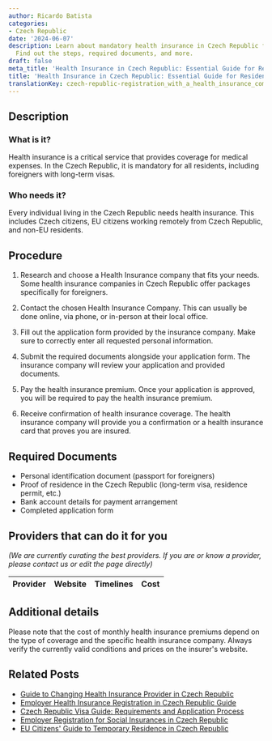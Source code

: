 ```yaml
---
author: Ricardo Batista
categories:
- Czech Republic
date: '2024-06-07'
description: Learn about mandatory health insurance in Czech Republic for all residents.
  Find out the steps, required documents, and more.
draft: false
meta_title: 'Health Insurance in Czech Republic: Essential Guide for Residents'
title: 'Health Insurance in Czech Republic: Essential Guide for Residents'
translationKey: czech-republic-registration_with_a_health_insurance_company
---
```


## Description
### What is it?
Health insurance is a critical service that provides coverage for medical expenses. In the Czech Republic, it is mandatory for all residents, including foreigners with long-term visas.

### Who needs it?
Every individual living in the Czech Republic needs health insurance. This includes Czech citizens, EU citizens working remotely from Czech Republic, and non-EU residents.

## Procedure

1. Research and choose a Health Insurance company that fits your needs. Some health insurance companies in Czech Republic offer packages specifically for foreigners.

2. Contact the chosen Health Insurance Company. This can usually be done online, via phone, or in-person at their local office.

3. Fill out the application form provided by the insurance company. Make sure to correctly enter all requested personal information.

4. Submit the required documents alongside your application form. The insurance company will review your application and provided documents.

5. Pay the health insurance premium. Once your application is approved, you will be required to pay the health insurance premium.

6. Receive confirmation of health insurance coverage. The health insurance company will provide you a confirmation or a health insurance card that proves you are insured.

## Required Documents

- Personal identification document (passport for foreigners) 
- Proof of residence in the Czech Republic (long-term visa, residence permit, etc.)
- Bank account details for payment arrangement
- Completed application form

## Providers that can do it for you

_(We are currently curating the best providers. If you are or know a provider, please contact us or edit the page directly)_

| Provider        |     Website     |     Timelines    |       Cost      |
| --------------- | --------------- |  :-------------: | :-------------: |

## Additional details
Please note that the cost of monthly health insurance premiums depend on the type of coverage and the specific health insurance company. Always verify the currently valid conditions and prices on the insurer's website.


## Related Posts

- [Guide to Changing Health Insurance Provider in Czech Republic](https://tramitit.com/guides/czech-republic/change_of_health_insurance_company/)
- [Employer Health Insurance Registration in Czech Republic Guide](https://tramitit.com/guides/czech-republic/employer_registration_for_health_insurance/)
- [Czech Republic Visa Guide: Requirements and Application Process](https://tramitit.com/guides/czech-republic/application_for_visa/)
- [Employer Registration for Social Insurances in Czech Republic](https://tramitit.com/guides/czech-republic/employer_registration_for_social_insurance/)
- [EU Citizens' Guide to Temporary Residence in Czech Republic](https://tramitit.com/guides/czech-republic/residence_registration_for_eu_citizens/)